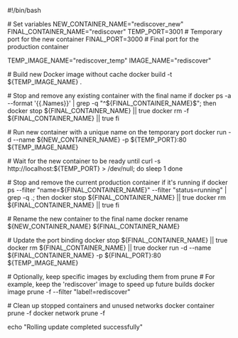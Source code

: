 #!/bin/bash

\# Set variables NEW_CONTAINER_NAME=\"rediscover_new\"
FINAL_CONTAINER_NAME=\"rediscover\" TEMP_PORT=3001 \# Temporary port for
the new container FINAL_PORT=3000 \# Final port for the production
container

TEMP_IMAGE_NAME=\"rediscover_temp\" IMAGE_NAME=\"rediscover\"

\# Build new Docker image without cache docker build -t
\${TEMP_IMAGE_NAME} .

\# Stop and remove any existing container with the final name if docker
ps -a \--format \'{{.Names}}\' \| grep -q
\"\^\${FINAL_CONTAINER_NAME}\$\"; then docker stop
\${FINAL_CONTAINER_NAME} \|\| true docker rm -f \${FINAL_CONTAINER_NAME}
\|\| true fi

\# Run new container with a unique name on the temporary port docker run
-d \--name \${NEW_CONTAINER_NAME} -p \${TEMP_PORT}:80
\${TEMP_IMAGE_NAME}

\# Wait for the new container to be ready until curl -s
http://localhost:\${TEMP_PORT} \> /dev/null; do sleep 1 done

\# Stop and remove the current production container if it\'s running if
docker ps \--filter \"name=\${FINAL_CONTAINER_NAME}\" \--filter
\"status=running\" \| grep -q .; then docker stop
\${FINAL_CONTAINER_NAME} \|\| true docker rm \${FINAL_CONTAINER_NAME}
\|\| true fi

\# Rename the new container to the final name docker rename
\${NEW_CONTAINER_NAME} \${FINAL_CONTAINER_NAME}

\# Update the port binding docker stop \${FINAL_CONTAINER_NAME} \|\|
true docker rm \${FINAL_CONTAINER_NAME} \|\| true docker run -d \--name
\${FINAL_CONTAINER_NAME} -p \${FINAL_PORT}:80 \${TEMP_IMAGE_NAME}

\# Optionally, keep specific images by excluding them from prune \# For
example, keep the \'rediscover\' image to speed up future builds docker
image prune -f \--filter \"label!=rediscover\"

\# Clean up stopped containers and unused networks docker container
prune -f docker network prune -f

echo \"Rolling update completed successfully\"
